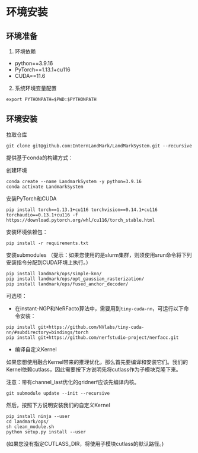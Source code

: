 # 环境安装
## 环境准备
1. 环境依赖
- python==3.9.16
- PyTorch==1.13.1+cu116
- CUDA==11.6
2. 系统环境变量配置
```
export PYTHONPATH=$PWD:$PYTHONPATH
```
## 环境安装
拉取仓库
```shell
git clone git@github.com:InternLandMark/LandMarkSystem.git --recursive
```
提供基于conda的构建方式：

创建环境
```shell
conda create --name LandmarkSystem -y python=3.9.16
conda activate LandmarkSystem
```
安装PyTorch和CUDA
```shell
pip install torch==1.13.1+cu116 torchvision==0.14.1+cu116 torchaudio==0.13.1+cu116 -f https://download.pytorch.org/whl/cu116/torch_stable.html
```
安装环境依赖包：
```shell
pip install -r requirements.txt
```

安装submodules
（提示：如果您使用的是slurm集群，则须使用srun命令将下列安装指令分配到CUDA环境上执行。）
```shell
pip install landmark/ops/simple-knn/
pip install landmark/ops/opt_gaussian_rasterization/
pip install landmark/ops/fused_anchor_decoder/
```

可选项：

- 在instant-NGP和NeRFacto算法中，需要用到`tiny-cuda-nn`，可运行以下命令安装：
```shell
pip install git+https://github.com/NVlabs/tiny-cuda-nn/#subdirectory=bindings/torch
pip install git+https://github.com/nerfstudio-project/nerfacc.git
```

- 编译自定义Kernel

如果您想使用融合Kernel带来的推理优化，那么首先要编译和安装它们。我们的Kernel依赖cutlass，因此需要按下方说明先将cutlass作为子模块克隆下来。

注意：带有channel_last优化的gridnerf应该先编译内核。

```shell
git submodule update --init --recursive
```
然后，按照下方说明安装我们的自定义Kernel

```shell
pip install ninja --user
cd landmark/ops/
sh clean_module.sh
python setup.py install --user
```
(如果您没有指定CUTLASS_DIR，将使用子模块cutlass的默认路径。)
